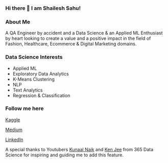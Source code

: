 ### Hi there 👋 I am Shailesh Sahu!

<!--
**shailesh2692/shailesh2692** is a ✨ _special_ ✨ repository because its `README.md` (this file) appears on your GitHub profile.

Here are some ideas to get you started:

- 🔭 I’m currently working on ...
- 🌱 I’m currently learning ...
- 👯 I’m looking to collaborate on ...
- 🤔 I’m looking for help with ...
- 💬 Ask me about ...
- 📫 How to reach me: ...
- 😄 Pronouns: ...
- ⚡ Fun fact: ...
-->

### About Me
A QA Engineer by accident and a Data Science & an Applied ML Enthusiast by heart looking to create a value and a positive impact in the field of Fashion, Healthcare, Ecommerce & Digital Marketing domains.

### Data Science Interests
- Applied ML
- Exploratory Data Analytics
- K-Means Clustering
- NLP
- Text Analytics
- Regression & Classification

### Follow me here
[Kaggle](https://www.kaggle.com/shailesh2692)

[Medium](https://medium.com/@sahu2shailesh)     

[LinkedIn](https://www.linkedin.com/in/shailesh-sahu-15044612b/)


A special thanks to Youtubers [Kunaal Naik](https://github.com/KunaalNaik) and [Ken Jee](https://github.com/PlayingNumbers) from 365 Data Science for inspiring and guiding me to add this feature.
